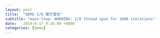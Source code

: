 ```yaml
---
layout: post
title:  "QEMU I/O 繁忙警告"
subtitle: "main-loop: WARNING: I/O thread spun for 1000 iterations"
date:   2019-6-17 9:16:09 +0800
categories: [qemu]
---
```


